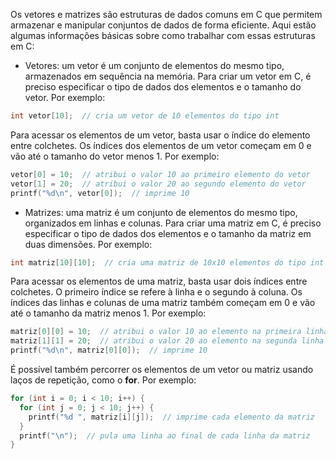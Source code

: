 Os vetores e matrizes são estruturas de dados comuns em C que permitem armazenar e manipular conjuntos de dados de forma eficiente. Aqui estão algumas informações básicas sobre como trabalhar com essas estruturas em C:

* Vetores: um vetor é um conjunto de elementos do mesmo tipo, armazenados em sequência na memória. Para criar um vetor em C, é preciso especificar o tipo de dados dos elementos e o tamanho do vetor. Por exemplo:
```c
int vetor[10];  // cria um vetor de 10 elementos do tipo int
```

Para acessar os elementos de um vetor, basta usar o índice do elemento entre colchetes. Os índices dos elementos de um vetor começam em 0 e vão até o tamanho do vetor menos 1. Por exemplo:
```c
vetor[0] = 10;  // atribui o valor 10 ao primeiro elemento do vetor
vetor[1] = 20;  // atribui o valor 20 ao segundo elemento do vetor
printf("%d\n", vetor[0]);  // imprime 10
```

* Matrizes: uma matriz é um conjunto de elementos do mesmo tipo, organizados em linhas e colunas. Para criar uma matriz em C, é preciso especificar o tipo de dados dos elementos e o tamanho da matriz em duas dimensões. Por exemplo:
```c
int matriz[10][10];  // cria uma matriz de 10x10 elementos do tipo int
```

Para acessar os elementos de uma matriz, basta usar dois índices entre colchetes. O primeiro índice se refere à linha e o segundo à coluna. Os índices das linhas e colunas de uma matriz também começam em 0 e vão até o tamanho da matriz menos 1. Por exemplo:
```c
matriz[0][0] = 10;  // atribui o valor 10 ao elemento na primeira linha e primeira coluna
matriz[1][1] = 20;  // atribui o valor 20 ao elemento na segunda linha e segunda coluna
printf("%d\n", matriz[0][0]);  // imprime 10
```

É possível também percorrer os elementos de um vetor ou matriz usando laços de repetição, como o **for**. Por exemplo:
```c
for (int i = 0; i < 10; i++) {
  for (int j = 0; j < 10; j++) {
    printf("%d ", matriz[i][j]);  // imprime cada elemento da matriz
  }
  printf("\n");  // pula uma linha ao final de cada linha da matriz
}
```
